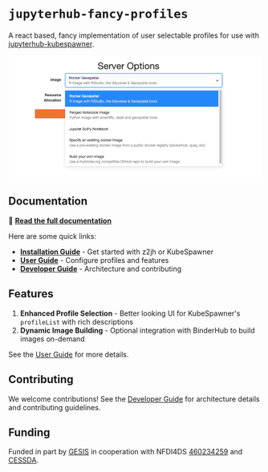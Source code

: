 # `jupyterhub-fancy-profiles`

A react based, fancy implementation of user selectable profiles
for use with [jupyterhub-kubespawner](https://github.com/jupyterhub/kubespawner).

![Screenshot showing an image selector](screenshot.png)

## Documentation

📖 **[Read the full documentation](https://2i2c-org.github.io/jupyterhub-fancy-profiles/)**

Here are some quick links:

- **[Installation Guide](./docs/install.md)** - Get started with z2jh or KubeSpawner
- **[User Guide](./docs/guide.md)** - Configure profiles and features
- **[Developer Guide](./docs/develop.md)** - Architecture and contributing

## Features

1. **Enhanced Profile Selection** - Better looking UI for KubeSpawner's `profileList` with rich descriptions
2. **Dynamic Image Building** - Optional integration with BinderHub to build images on-demand

See the [User Guide](./docs/guide.md) for more details.

## Contributing

We welcome contributions! See the [Developer Guide](./docs/develop.md) for architecture details and contributing guidelines.

## Funding

Funded in part by [GESIS](http://notebooks.gesis.org) in cooperation with
NFDI4DS [460234259](https://gepris.dfg.de/gepris/projekt/460234259?context=projekt&task=showDetail&id=460234259&)
and [CESSDA](https://www.cessda.eu).
